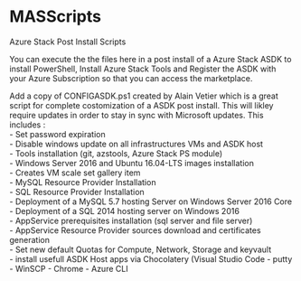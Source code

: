 # MASScripts
Azure Stack Post Install Scripts

You can execute the the files here in a post install of a Azure Stack ASDK to install PowerShell, Install Azure Stack Tools and Register the ASDK with your Azure Subscription so that you can access the marketplace. 

Add a copy of CONFIGASDK.ps1 created by Alain Vetier which is a great script for complete costomization of a ASDK post install. This will likley require updates in order to stay in sync with Microsoft updates. 
    This includes :        
    - Set password expiration        
    - Disable windows update on all infrastructures VMs and ASDK host        
    - Tools installation (git, azstools, Azure Stack PS module)        
    - Windows Server 2016 and Ubuntu 16.04-LTS images installation        
    - Creates VM scale set gallery item        
    - MySQL Resource Provider Installation        
    - SQL Resource Provider Installation        
    - Deployment of a MySQL 5.7 hosting Server on Windows Server 2016 Core        
    - Deployment of a SQL 2014 hosting server on Windows 2016        
    - AppService prerequisites installation (sql server and file server)        
    - AppService Resource Provider sources download and certificates generation        
    - Set new default Quotas for Compute, Network, Storage and keyvault        
    - install usefull ASDK Host apps via Chocolatery (Visual Studio Code - putty - WinSCP - Chrome - Azure CLI
